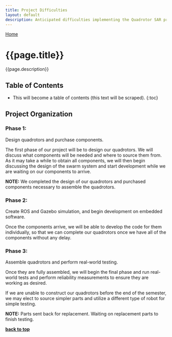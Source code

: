 ```yaml
---
title: Project Difficulties
layout: default
description: Anticipated difficulties implementing the Quadrotor SAR project.
---
```


[Home](https://ece595project.github.io/quadrotor/)

# {{page.title}}

{{page.description}}

## Table of Contents

* This will become a table of contents (this text will be scraped).
{:toc}

## Project Organization

### Phase 1:

Design quadrotors and purchase components.

The first phase of our project will be to design our quadrotors. We will discuss what components will be needed and where to source them from. As it may take a while to obtain all components, we will then begin discussing the design of the swarm system and start development while we are waiting on our components to arrive.

__NOTE:__ We completed the design of our quadrotors and purchased components necessary to assemble the quadrotors.

### Phase 2:

Create ROS and Gazebo simulation, and begin development on embedded software.

Once the components arrive, we will be able to develop the code for them individually, so that we can complete our quadrotors once we have all of the components without any delay.

### Phase 3:

Assemble quadrotors and perform real-world testing.

Once they are fully assembled, we will begin the final phase and run real-world tests and perform reliability measurements to ensure they are working as desired.

If we are unable to construct our quadrotors before the end of the semester, we may elect to source simpler parts and utilize a different type of robot for simple testing.

__NOTE:__ Parts sent back for replacement. Waiting on replacement parts to finish testing.


**[back to top](#table-of-contents)**
